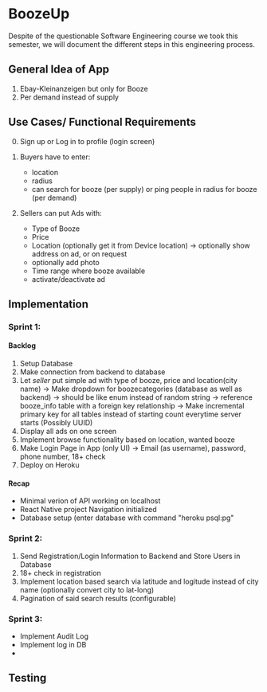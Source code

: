 # BoozeUp
Despite of the questionable Software Engineering course we took this semester, we will document the different steps in this engineering process.

## General Idea of App
1. Ebay-Kleinanzeigen but only for Booze
2. Per demand instead of supply

## Use Cases/ Functional Requirements

0. Sign up or Log in to profile (login screen)
1. Buyers have to enter:
    - location
    - radius
    - can search for booze (per supply) or ping people in radius for booze (per demand)

4. Sellers can put Ads with:
    - Type of Booze
    - Price
    - Location (optionally get it from Device location)
    -> optionally show address on ad, or on request
    - optionally add photo
    - Time range where booze available
    - activate/deactivate ad

## Implementation

### Sprint 1:
#### Backlog
1. Setup Database
2. Make connection from backend to database
3. Let *seller* put simple ad with type of booze, price and location(city name)
-> Make dropdown for boozecategories (database as well as backend) -> should be like enum instead of random string
-> reference booze_info table with a foreign key relationship
-> Make incremental primary key for all tables instead of starting count everytime server starts (Possibly UUID)
4. Display all ads on one screen
5. Implement browse functionality based on location, wanted booze
6. Make Login Page in App (only UI) -> Email (as username), password, phone number, 18+ check
7. Deploy on Heroku
#### Recap
- Minimal verion of API working on localhost
- React Native project Navigation initialized
- Database setup (enter database with command "heroku psql:pg"
### Sprint 2:
1. Send Registration/Login Information to Backend and Store Users in Database
2. 18+ check in registration
3. Implement location based search via latitude and logitude instead of city name (optionally convert city to lat-long)
4. Pagination of said search results (configurable)
### Sprint 3:
- Implement Audit Log
- Implement log in DB
-  
## Testing
